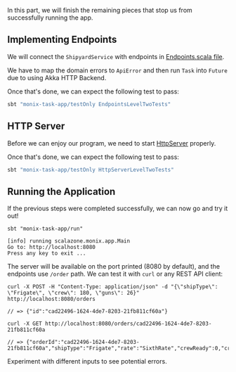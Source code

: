 In this part, we will finish the remaining pieces that stop us from successfully running the app.

## Implementing Endpoints

We will connect the `ShipyardService` with endpoints in [Endpoints.scala file](https://github.com/scalazone/monix-exercises/blob/main/monix-task-app/src/main/scala/scalazone/monix/app/api/Endpoints.scala).

We have to map the domain errors to `ApiError` and then run `Task` into `Future` due to using Akka HTTP Backend.

Once that's done, we can expect the following test to pass:

```scala 
sbt "monix-task-app/testOnly EndpointsLevelTwoTests"
```

## HTTP Server

Before we can enjoy our program, we need to start [HttpServer](https://github.com/scalazone/monix-exercises/blob/main/monix-task-app/src/main/scala/scalazone/monix/app/HttpServer.scala) properly.

Once that's done, we can expect the following test to pass:

```scala 
sbt "monix-task-app/testOnly HttpServerLevelTwoTests"
```

## Running the Application

If the previous steps were completed successfully, we can now go and try it out!

``` 
sbt "monix-task-app/run"
```

``` 
[info] running scalazone.monix.app.Main
Go to: http://localhost:8080
Press any key to exit ...
```

The server will be available on the port printed (8080 by default), and the endpoints use `/order` path.
We can test it with `curl` or any REST API client:

``` 
curl -X POST -H "Content-Type: application/json" -d "{\"shipType\": \"Frigate\", \"crew\": 180, \"guns\": 26}" http://localhost:8080/orders
```

``` 
// => {"id":"cad22496-1624-4de7-8203-21fb811cf60a"}
```

``` 
curl -X GET http://localhost:8080/orders/cad22496-1624-4de7-8203-21fb811cf60a
```

``` 
// => {"orderId":"cad22496-1624-4de7-8203-21fb811cf60a","shipType":"Frigate","rate":"SixthRate","crewReady":0,"crewTotal":180,"gunsReady":0,"gunsTotal":26}
```

Experiment with different inputs to see potential errors.
